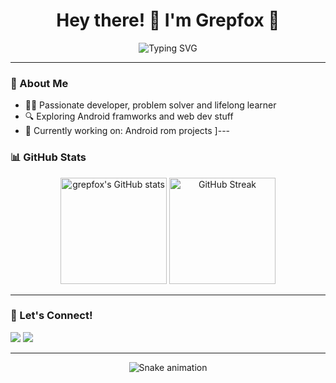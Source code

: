 <h1 align="center">Hey there! 👋 I'm Grepfox 🦊</h1>

<p align="center">
  <img src="https://readme-typing-svg.demolab.com?font=Fira+Code&size=24&pause=1000&center=true&vCenter=true&width=435&lines=Code.+Coffee.+Creativity.;Always+learning+something+new!;Let's+build+cool+stuff+together." alt="Typing SVG" />
</p>

---

### 🧠 About Me

- 🧑‍💻 Passionate developer, problem solver and lifelong learner
- 🔍 Exploring Android framworks and web dev stuff
- 🚀 Currently working on: Android rom projects
]---

### 📊 GitHub Stats

<p align="center">
  <img src="https://github-readme-stats.vercel.app/api?username=grepfox&show_icons=true&theme=radical" alt="grepfox's GitHub stats" height="170" />
  <img src="https://github-readme-streak-stats.herokuapp.com/?user=grepfox&theme=radical" alt="GitHub Streak" height="170" />
</p>

---

### 🎯 Let's Connect!

<p align="left">
  <a href="https://github.com/grepfox"><img src="https://img.shields.io/badge/GitHub-%2312100E.svg?&style=flat&logo=github&logoColor=white" /></a>
  <a href="mailto:grepfox@tutamail.com"><img src="https://img.shields.io/badge/Email-%23D14836.svg?&style=flat&logo=gmail&logoColor=white" /></a>
</p>

---

<p align="center">
  <img src="https://github.com/grepfox/grepfox/raw/output/github-contribution-grid-snake.svg" alt="Snake animation" />
</p>

